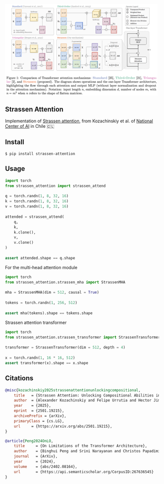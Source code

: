 <img src="./fig1.png" width="500px"></img>

## Strassen Attention

Implementation of [Strassen attention](https://arxiv.org/abs/2501.19215), from Kozachinskiy et al. of [National Center of AI](https://cenia.cl/) in Chile 🇨🇱

## Install

```shell
$ pip install strassen-attention
```

## Usage

```python
import torch
from strassen_attention import strassen_attend

q = torch.randn(1, 8, 32, 16)
k = torch.randn(1, 8, 32, 16)
v = torch.randn(1, 8, 32, 16)

attended = strassen_attend(
    q,
    k,
    k.clone(),
    v,
    v.clone()
)

assert attended.shape == q.shape
```

For the multi-head attention module

```python
import torch
from strassen_attention.strassen_mha import StrassenMHA

mha = StrassenMHA(dim = 512, causal = True)

tokens = torch.randn(1, 256, 512)

assert mha(tokens).shape == tokens.shape
```

Strassen attention transformer

```python
import torch
from strassen_attention.strassen_transformer import StrassenTransformer

transformer = StrassenTransformer(dim = 512, depth = 4)

x = torch.randn(1, 16 * 16, 512)
assert transformer(x).shape == x.shape
```

## Citations

```bibtex
@misc{kozachinskiy2025strassenattentionunlockingcompositional,
    title   = {Strassen Attention: Unlocking Compositional Abilities in Transformers Based on a New Lower Bound Method}, 
    author  = {Alexander Kozachinskiy and Felipe Urrutia and Hector Jimenez and Tomasz Steifer and Germán Pizarro and Matías Fuentes and Francisco Meza and Cristian B. Calderon and Cristóbal Rojas},
    year    = {2025},
    eprint  = {2501.19215},
    archivePrefix = {arXiv},
    primaryClass = {cs.LG},
    url     = {https://arxiv.org/abs/2501.19215}, 
}
```

```bibtex
@article{Peng2024OnLO,
    title     = {On Limitations of the Transformer Architecture},
    author    = {Binghui Peng and Srini Narayanan and Christos Papadimitriou},
    journal   = {ArXiv},
    year      = {2024},
    volume    = {abs/2402.08164},
    url       = {https://api.semanticscholar.org/CorpusID:267636545}
}
```
